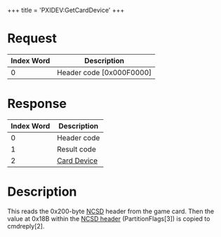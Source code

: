 +++
title = 'PXIDEV:GetCardDevice'
+++

# Request

| Index Word | Description                |
|------------|----------------------------|
| 0          | Header code \[0x000F0000\] |

# Response

| Index Word | Description                                    |
|------------|------------------------------------------------|
| 0          | Header code                                    |
| 1          | Result code                                    |
| 2          | [Card Device](NCSD#partition_flags "wikilink") |

# Description

This reads the 0x200-byte [NCSD](NCSD "wikilink") header from the game
card. Then the value at 0x18B within the [NCSD
header](NCSD#ncsd_header "wikilink") (PartitionFlags\[3\]) is copied to
cmdreply\[2\].
